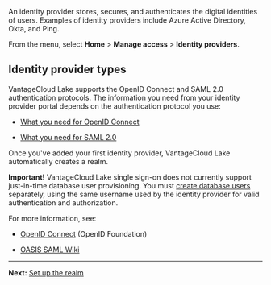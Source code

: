 An identity provider stores, secures, and authenticates the digital identities of users. Examples of identity providers include Azure Active Directory, Okta, and Ping.

From the menu, select **Home** > **Manage access** > **Identity providers**.

## Identity provider types


VantageCloud Lake supports the OpenID Connect and SAML 2.0 authentication protocols. The information you need from your identity provider portal depends on the authentication protocol you use:

-   [What you need for OpenID Connect](lfb1680194800865.md)


-   [What you need for SAML 2.0](dhs1680194823192.md)


Once you've added your first identity provider, VantageCloud Lake automatically creates a realm.

**Important!** VantageCloud Lake single sign-on does not currently support just-in-time database user provisioning. You must [create database users](wxe1659392685092.md) separately, using the same username used by the identity provider for valid authentication and authorization.

For more information, see:

-   [OpenID Connect](https://openid.net/connect/) (OpenID Foundation)


-   [OASIS SAML Wiki](https://wiki.oasis-open.org/security/FrontPage)


---

**Next:** [Set up the realm](ruf1680184116601.md)

